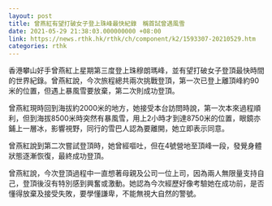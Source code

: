 ```yaml
---
layout: post
title: 曾燕紅有望打破女子登上珠峰最快紀錄　稱首試曾遇風雪
date: 2021-05-29 21:38:03.000000000 +08:00
link: https://news.rthk.hk/rthk/ch/component/k2/1593307-20210529.htm
categories: rthk
---
```


香港攀山好手曾燕紅上星期第三度登上珠穆朗瑪峰，並有望打破女子登頂最快時間的世界紀錄。曾燕紅說，今次旅程總共兩次挑戰登頂，第一次已登上離頂峰約90米的位置，但遇上暴風雪要放棄，第二次則成功登頂。

曾燕紅現時回到海拔約2000米的地方，她接受本台訪問時說，第一次本來過程順利，但到海拔8500米時突然有暴風雪，用上2小時才到達8750米的位置，眼鏡亦鋪上一層冰，影響視野，同行的雪巴人認為要離開，她立即表示同意。

曾燕紅說到第二次嘗試登頂時，她曾經嘔吐，但在4號營地至頂峰一段，發覺身體狀態逐漸恢復，最終成功登頂。

曾燕紅說，今次登頂過程中一直想著母親及公司一位上司，因為兩人無限量支持自己，登頂後沒有特別感到興奮或激動。她認為今次經歷好像考驗她在成功前，是否懂得放棄及接受失敗，要學懂謙卑，不能無視大自然的警號。
